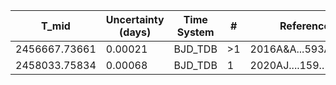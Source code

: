 |T_mid        |Uncertainty (days)|Time System|#  |Reference                             |
|-------------|------------------|-----------|---|--------------------------------------|
|2456667.73661|0.00021           |BJD_TDB    |>1 |2016A&A...593A.113B                   |
|2458033.75834|0.00068           |BJD_TDB    |1  |2020AJ....159..150P                   |

